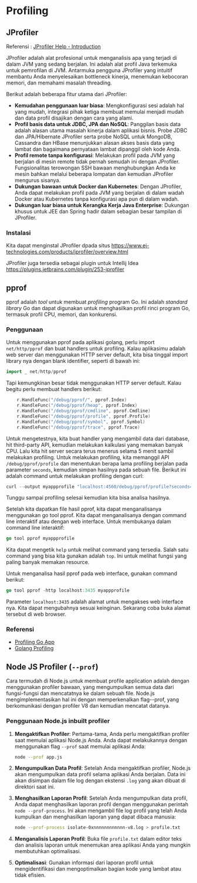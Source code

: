 # Profiling

## JProfiler

Referensi : [JProfiler Help - Introduction](https://www.ej-technologies.com/resources/jprofiler/help/doc/main/introduction.html)

JProfiler adalah alat profesional untuk menganalisis apa yang terjadi di dalam JVM yang sedang berjalan. Ini adalah alat profil Java terkemuka untuk pemrofilan di JVM. Antarmuka pengguna JProfiler yang intuitif membantu Anda menyelesaikan bottleneck kinerja, menemukan kebocoran memori, dan memahami masalah threading.

Berikut adalah beberapa fitur utama dari JProfiler:
- **Kemudahan penggunaan luar biasa**: Mengkonfigurasi sesi adalah hal yang mudah, integrasi pihak ketiga membuat memulai menjadi mudah dan data profil disajikan dengan cara yang alami.
- **Profil basis data untuk JDBC, JPA dan NoSQL**: Panggilan basis data adalah alasan utama masalah kinerja dalam aplikasi bisnis. Probe JDBC dan JPA/Hibernate JProfiler serta probe NoSQL untuk MongoDB, Cassandra dan HBase menunjukkan alasan akses basis data yang lambat dan bagaimana pernyataan lambat dipanggil oleh kode Anda.
- **Profil remote tanpa konfigurasi**: Melakukan profil pada JVM yang berjalan di mesin remote tidak pernah semudah ini dengan JProfiler. Fungsionalitas terowongan SSH bawaan menghubungkan Anda ke mesin bahkan melalui beberapa lompatan dan kemudian JProfiler mengurus sisanya.
- **Dukungan bawaan untuk Docker dan Kubernetes**: Dengan JProfiler, Anda dapat melakukan profil pada JVM yang berjalan di dalam wadah Docker atau Kubernetes tanpa konfigurasi apa pun di dalam wadah.
- **Dukungan luar biasa untuk Kerangka Kerja Java Enterprise**: Dukungan khusus untuk JEE dan Spring hadir dalam sebagian besar tampilan di JProfiler.

### Instalasi
Kita dapat menginstal JProfiler dpada situs https://www.ej-technologies.com/products/jprofiler/overview.html

JProfiler juga tersedia sebagai plugin untuk Intellij Idea https://plugins.jetbrains.com/plugin/253-jprofiler

## pprof

pprof adalah *tool* untuk membuat *profiling* program Go. Ini adalah *standard library* Go dan dapat digunakan untuk menghasilkan profil rinci program Go, termasuk profil CPU, memori, dan konkurensi.

### Penggunaan

Untuk menggunakan pprof pada aplikasi golang, perlu import `net/http/pprof` dan buat handlers untuk profiling. Kalau aplikasimu adalah web server dan menggunakan HTTP server default, kita bisa tinggal import library nya dengan blank identifier, seperti di bawah ini:

```go
import _ net/http/pprof
```

Tapi kemungkinan besar tidak menggunakan HTTP server default. Kalau begitu perlu membuat handlers berikut:

```go
    r.HandleFunc("/debug/pprof/", pprof.Index)
    r.HandleFunc("/debug/pprof/heap", pprof.Index)
    r.HandleFunc("/debug/pprof/cmdline", pprof.Cmdline)
    r.HandleFunc("/debug/pprof/profile", pprof.Profile)
    r.HandleFunc("/debug/pprof/symbol", pprof.Symbol)
    r.HandleFunc("/debug/pprof/trace", pprof.Trace)
```

Untuk mengetestnya, kita buat handler yang mengambil data dari database, hit third-party API, kemudian melakukan kalkulasi yang memakan banyak CPU.
Lalu kita hit server secara terus menerus selama 5 menit sambil melakukan profiling. Untuk melakukan profiling, kita memanggil API `/debug/pprof/profile` dan menentukan berapa lama profiling berjalan pada parameter `seconds`, kemudian simpan hasilnya pada sebuah file. Berikut ini adalah command untuk melakukan profiling dengan curl:
```go
curl --output myappprofile "localhost:4560/debug/pprof/profile?seconds=300"
```
Tunggu sampai profiling selesai kemudian kita bisa analisa hasilnya.

Setelah kita dapatkan file hasil pprof, kita dapat menganalisanya menggunakan go tool pprof. Kita dapat menganalisanya dengan command line interaktif atau dengan web interface.
Untuk membukanya dalam command line interaktif:

```go
go tool pprof myappprofile
```

Kita dapat mengetik `help` untuk melihat command yang tersedia.
Salah satu command yang bisa kita gunakan adalah `top`. Ini untuk melihat fungsi yang paling banyak memakan resource.

Untuk menganalisa hasil pprof pada web interface, gunakan command berikut:

```go
go tool pprof -http localhost:3435 myappprofile
```

Parameter `localhost:3435` adalah alamat untuk mengakses web interface nya. Kita dapat mengubahnya sesuai keinginan. Sekarang coba buka alamat tersebut di web browser.

### Referensi

- [Profiling Go App](https://www.jajaldoang.com/id/post/profiling-go-app-with-pprof/)
- [Golang Profiling](https://granulate.io/blog/golang-profiling-basics-quick-tutorial/)


## Node JS Profiler (`--prof`)

Cara termudah di Node.js untuk membuat profile application adalah dengan menggunakan profiler bawaan, yang mengumpulkan semua data dari fungsi-fungsi dan mencatatnya ke dalam sebuah file. Node.js mengimplementasikan hal ini dengan memperkenalkan flag--prof, yang berkomunikasi dengan profiler V8 dan kemudian mencatat datanya.

### Penggunaan Node.js inbuilt profiler

1. **Mengaktifkan Profiler**:
   Pertama-tama, Anda perlu mengaktifkan profiler saat memulai aplikasi Node.js Anda. Anda dapat melakukannya dengan menggunakan flag `--prof` saat memulai aplikasi Anda:
   ```bash
   node --prof app.js
   ```

2. **Mengumpulkan Data Profil**:
   Setelah Anda mengaktifkan profiler, Node.js akan mengumpulkan data profil selama aplikasi Anda berjalan. Data ini akan disimpan dalam file log dengan ekstensi `.log` yang akan dibuat di direktori saat ini.

3. **Menghasilkan Laporan Profil**:
   Setelah Anda mengumpulkan data profil, Anda dapat menghasilkan laporan profil dengan menggunakan perintah `node --prof-process`. Ini akan mengambil file log profil yang telah Anda kumpulkan dan menghasilkan laporan yang dapat dibaca manusia:
   ```bash
   node --prof-process isolate-0xnnnnnnnnnnnn-v8.log > profile.txt
   ```

4. **Menganalisis Laporan Profil**:
   Buka file `profile.txt` dalam editor teks dan analisis laporan untuk menemukan area aplikasi Anda yang mungkin membutuhkan optimalisasi.

5. **Optimalisasi**:
   Gunakan informasi dari laporan profil untuk mengidentifikasi dan mengoptimalkan bagian kode yang lambat atau tidak efisien.
